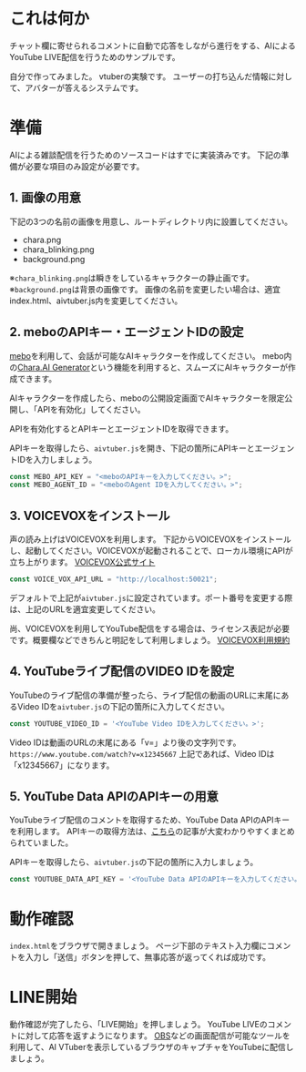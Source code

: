 # これは何か
チャット欄に寄せられるコメントに自動で応答をしながら進行をする、AIによるYouTube LIVE配信を行うためのサンプルです。

自分で作ってみました。
vtuberの実験です。
ユーザーの打ち込んだ情報に対して、アバターが答えるシステムです。
# 準備

AIによる雑談配信を行うためのソースコードはすでに実装済みです。
下記の準備が必要な項目のみ設定が必要です。

## 1. 画像の用意
下記の3つの名前の画像を用意し、ルートディレクトリ内に設置してください。

- chara.png
- chara_blinking.png
- background.png

※`chara_blinking.png`は瞬きをしているキャラクターの静止画です。
※`background.png`は背景の画像です。
画像の名前を変更したい場合は、適宜index.html、aivtuber.js内を変更してください。

## 2. meboのAPIキー・エージェントIDの設定
[mebo](https://mebo.work)を利用して、会話が可能なAIキャラクターを作成してください。
mebo内の[Chara.AI Generator](https://zenn.dev/makunugi/articles/ebecbb5de562d6)という機能を利用すると、スムーズにAIキャラクターが作成できます。

AIキャラクターを作成したら、meboの公開設定画面でAIキャラクターを限定公開し、「APIを有効化」してください。

APIを有効化するとAPIキーとエージェントIDを取得できます。

APIキーを取得したら、`aivtuber.js`を開き、下記の箇所にAPIキーとエージェントIDを入力しましょう。

```js
const MEBO_API_KEY = "<meboのAPIキーを入力してください。>";
const MEBO_AGENT_ID = "<meboのAgent IDを入力してください。>";
```

## 3. VOICEVOXをインストール
声の読み上げはVOICEVOXを利用します。
下記からVOICEVOXをインストールし、起動してください。VOICEVOXが起動されることで、ローカル環境にAPIが立ち上がります。
[VOICEVOX公式サイト](https://voicevox.hiroshiba.jp/)


```js
const VOICE_VOX_API_URL = "http://localhost:50021";
```
デフォルトで上記が`aivtuber.js`に設定されています。ポート番号を変更する際は、上記のURLを適宜変更してください。

尚、VOICEVOXを利用してYouTube配信をする場合は、ライセンス表記が必要です。概要欄などできちんと明記をして利用しましょう。
[VOICEVOX利用規約](https://voicevox.hiroshiba.jp/term/)

## 4. YouTubeライブ配信のVIDEO IDを設定
YouTubeのライブ配信の準備が整ったら、ライブ配信の動画のURLに末尾にあるVideo IDを`aivtuber.js`の下記の箇所に入力してください。

```js
const YOUTUBE_VIDEO_ID = '<YouTube Video IDを入力してください。>';
```

Video IDは動画のURLの末尾にある「v=」より後の文字列です。
`https://www.youtube.com/watch?v=x12345667`
上記であれば、Video IDは「x12345667」になります。


## 5. YouTube Data APIのAPIキーの用意
YouTubeライブ配信のコメントを取得するため、YouTube Data APIのAPIキーを利用します。
APIキーの取得方法は、[こちら](https://qiita.com/shinkai_/items/10a400c25de270cb02e4#:~:text=%E8%AA%8D%E8%A8%BC%E6%83%85%E5%A0%B1%E3%81%AE%E4%BD%9C%E6%88%90%EF%BC%88API%E3%82%AD%E3%83%BC%E3%81%AE%E4%BD%9C%E6%88%90%EF%BC%89,-%E3%80%8C%E8%AA%8D%E8%A8%BC%E6%83%85%E5%A0%B1%E3%80%8D%E3%82%92&text=%E3%80%8C%E8%AA%8D%E8%A8%BC%E6%83%85%E5%A0%B1%E3%82%92%E4%BD%9C%E6%88%90%E3%80%8D%E3%82%92,%E4%BF%9D%E5%AD%98%E3%80%8D%E3%82%92%E3%82%AF%E3%83%AA%E3%83%83%E3%82%AF%E3%81%97%E3%81%BE%E3%81%99%E3%80%82)の記事が大変わかりやすくまとめられていました。

APIキーを取得したら、`aivtuber.js`の下記の箇所に入力しましょう。

```js
const YOUTUBE_DATA_API_KEY = '<YouTube Data APIのAPIキーを入力してください。>';
```

# 動作確認
`index.html`をブラウザで開きましょう。
ページ下部のテキスト入力欄にコメントを入力し「送信」ボタンを押して、無事応答が返ってくれば成功です。

# LINE開始
動作確認が完了したら、「LIVE開始」を押しましょう。
YouTube LIVEのコメントに対して応答を返すようになります。
[OBS](https://obsproject.com/ja/download)などの画面配信が可能なツールを利用して、AI VTuberを表示しているブラウザのキャプチャをYouTubeに配信しましょう。

